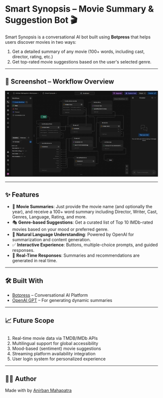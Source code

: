 # Smart Synopsis – Movie Summary & Suggestion Bot 🎬

Smart Synopsis is a conversational AI bot built using **Botpress** that helps users discover movies in two ways:
1. Get a detailed summary of any movie (100+ words, including cast, director, rating, etc.)
2. Get top-rated movie suggestions based on the user's selected genre.

<!--
> ✅ [Click here to try the Smart Synopsis Bot](https://cdn.botpress.cloud/webchat/v3.0/shareable.html?configUrl=https://files.bpcontent.cloud/2025/06/11/10/20250611102519-BW86YI3K.json)
-->

---

## 📸 Screenshot – Workflow Overview

![Smart Synopsis Bot Workflow](./smart_synopsis-workflow.png)

---

## ✨ Features

- 🎥 **Movie Summaries**: Just provide the movie name (and optionally the year), and receive a 100+ word summary including Director, Writer, Cast, Genres, Language, Rating, and more.
- 🎭 **Genre-based Suggestions**: Get a curated list of Top 10 IMDb-rated movies based on your mood or preferred genre.
- 💬 **Natural Language Understanding**: Powered by OpenAI for summarization and content generation.
- ✅ **Interactive Experience**: Buttons, multiple-choice prompts, and guided responses.
- 📡 **Real-Time Responses**: Summaries and recommendations are generated in real time.

---


## 🛠️ Built With

- [Botpress](https://botpress.com) – Conversational AI Platform
- [OpenAI GPT](https://platform.openai.com) – For generating dynamic summaries

---

## 📈 Future Scope

##

1. Real-time movie data via TMDB/IMDb APIs
2. Multilingual support for global accessibility
3. Mood-based (sentiment) movie suggestions
4. Streaming platform availability integration
5. User login system for personalized experience

---

## 🙋‍♂️ Author

Made with  by [Anirban Mahapatra](https://github.com/anirban7108)
